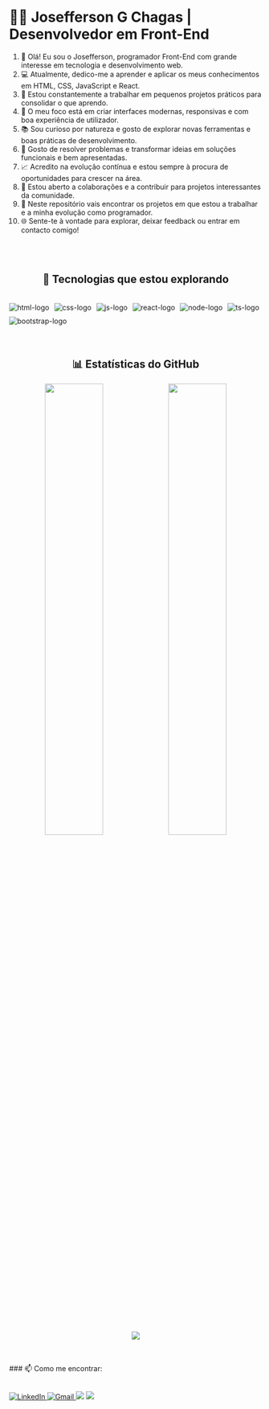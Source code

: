 # 👨‍💻 Josefferson G Chagas | Desenvolvedor em Front-End
<ol>
 <li> 👋 Olá! Eu sou o Josefferson, programador Front-End com grande interesse em tecnologia e desenvolvimento web.
<li>💻 Atualmente, dedico-me a aprender e aplicar os meus conhecimentos em HTML, CSS, JavaScript e React.</li>
<li>🚀 Estou constantemente a trabalhar em pequenos projetos práticos para consolidar o que aprendo.</li>
<li>🎯 O meu foco está em criar interfaces modernas, responsivas e com boa experiência de utilizador.</li>
<li>📚 Sou curioso por natureza e gosto de explorar novas ferramentas e boas práticas de desenvolvimento.</li>
<li>🔧 Gosto de resolver problemas e transformar ideias em soluções funcionais e bem apresentadas.</li>
<li>📈 Acredito na evolução contínua e estou sempre à procura de oportunidades para crescer na área.</li>
<li>🤝 Estou aberto a colaborações e a contribuir para projetos interessantes da comunidade.</li>
<li>📂 Neste repositório vais encontrar os projetos em que estou a trabalhar e a minha evolução como programador.</li>
<li>🌐 Sente-te à vontade para explorar, deixar feedback ou entrar em contacto comigo!</li>
</ol>
<br>
<br>

<h2 align="center">🚀 <strong>Tecnologias que estou explorando</strong></h2>
<br>
<div style="display: flex; flex-wrap: wrap; gap: 10px; align-items: center;">
  <img src="https://img.shields.io/badge/HTML-239120?style=for-the-badge&logo=html5&logoColor=white" alt="html-logo" />
  <img src="https://img.shields.io/badge/CSS-1572B6?style=for-the-badge&logo=css3&logoColor=white" alt="css-logo" />
  <img src="https://img.shields.io/badge/JavaScript-F7DF1E?style=for-the-badge&logo=javascript&logoColor=black" alt="js-logo" />
  <img src="https://img.shields.io/badge/React-20232A?style=for-the-badge&logo=react&logoColor=61DAFB" alt="react-logo" />
  <img src="https://img.shields.io/badge/Node.js-339933?style=for-the-badge&logo=nodedotjs&logoColor=white" alt="node-logo" />
  <img src="https://img.shields.io/badge/TypeScript-007ACC?style=for-the-badge&logo=typescript&logoColor=white" alt="ts-logo" />
  <img src="https://img.shields.io/badge/Bootstrap-7952B3?style=for-the-badge&logo=bootstrap&logoColor=white" alt="bootstrap-logo" />
</div>
<br>
<br>

<h2 align="center">📊 <strong>Estatísticas do GitHub</strong></h2>

<p align="center">
  <img src="https://github-readme-stats.vercel.app/api?username=josefferson25&show_icons=true&theme=radical&border_radius=10&custom_title=Estatísticas+de+josefferson" width="48%"/>
  <img src="https://github-readme-streak-stats.herokuapp.com/?user=josefferson25&theme=radical&border_radius=10" width="48%"/>
</p>

<p align="center">
  <img src="https://github-readme-activity-graph.vercel.app/graph?username=josefferson&bg_color=0d1117&color=7f00ff&line=7f00ff&point=ffffff&area=true&hide_border=true" />
</p>
<br>
<br>
### 📫 Como me encontrar:
<br>
<br>
<p align="left">
 
  <a href="https://www.linkedin.com/in/seu_usuario" target="_blank">
    <img src="https://img.shields.io/badge/LinkedIn-0077B5?style=for-the-badge&logo=linkedin&logoColor=white" alt="LinkedIn">
  </a>
  <a href="Josefferson:jeffersonjp1981@gmail.com" target="_blank">
    <img src="https://img.shields.io/badge/Gmail-D14836?style=for-the-badge&logo=gmail&logoColor=white" alt="Gmail">
  </a>
   <a href="https://wa.me/16992162921"><img src="https://img.shields.io/badge/WhatsApp-25D366?style=for-the-badge&logo=whatsapp&logoColor=white" /></a>
    <a href="josefferson:goncalves2024@htomail.com"><img src="https://img.shields.io/badge/E--mail-8A2BE2?style=for-the-badge&logo=gmail&logoColor=white" /></a>
</p>






